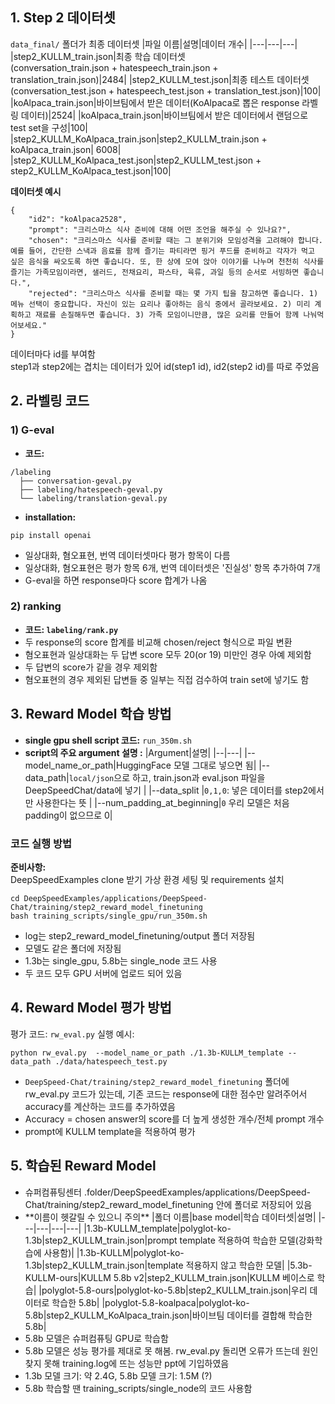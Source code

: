## 1. Step 2 데이터셋

`data_final/` 폴더가 최종 데이터셋
|파일 이름|설명|데이터 개수|
|---|---|---|
|step2_KULLM_train.json|최종 학습 데이터셋<br>(conversation_train.json + hatespeech_train.json + translation_train.json)|2484|
|step2_KULLM_test.json|최종 테스트 데이터셋<br>(conversation_test.json + hatespeech_test.json + translation_test.json)|100|
|koAlpaca_train.json|바이브팀에서 받은 데이터(KoAlpaca로 뽑은 response 라벨링 데이터)|2524|
|koAlpaca_train.json|바이브팀에서 받은 데이터에서 랜덤으로 test set을 구성|100|
|step2_KULLM_KoAlpaca_train.json|step2_KULLM_train.json + koAlpaca_train.json| 6008|
|step2_KULLM_KoAlpaca_test.json|step2_KULLM_test.json + step2_KULLM_KoAlpaca_test.json|100|

**데이터셋 예시**

```
{
    "id2": "koAlpaca2528",
    "prompt": "크리스마스 식사 준비에 대해 어떤 조언을 해주실 수 있나요?",
    "chosen": "크리스마스 식사를 준비할 때는 그 분위기와 모임성격을 고려해야 합니다. 예를 들어, 간단한 스낵과 음료를 함께 즐기는 파티라면 핑거 푸드를 준비하고 각자가 먹고 싶은 음식을 싸오도록 하면 좋습니다. 또, 한 상에 모여 앉아 이야기를 나누며 천천히 식사를 즐기는 가족모임이라면, 샐러드, 전채요리, 파스타, 육류, 과일 등의 순서로 서빙하면 좋습니다.",
    "rejected": "크리스마스 식사를 준비할 때는 몇 가지 팁을 참고하면 좋습니다. 1) 메뉴 선택이 중요합니다. 자신이 있는 요리나 좋아하는 음식 중에서 골라보세요. 2) 미리 계획하고 재료를 손질해두면 좋습니다. 3) 가족 모임이니만큼, 많은 요리를 만들어 함께 나눠먹어보세요."
}
```

데이터마다 id를 부여함  
step1과 step2에는 겹치는 데이터가 있어 id(step1 id), id2(step2 id)를 따로 주었음

## 2. 라벨링 코드

### 1) G-eval

- **코드:**

```
/labeling
  ├── conversation-geval.py
  ├── labeling/hatespeech-geval.py
  └── labeling/translation-geval.py
```

- **installation:**

```
pip install openai
```

- 일상대화, 혐오표현, 번역 데이터셋마다 평가 항목이 다름
- 일상대화, 혐오표현은 평가 항목 6개, 번역 데이터셋은 '진실성' 항목 추가하여 7개
- G-eval을 하면 response마다 score 합계가 나옴

### 2) ranking

- **코드: `labeling/rank.py`**
- 두 response의 score 합계를 비교해 chosen/reject 형식으로 파일 변환
- 혐오표현과 일상대화는 두 답변 score 모두 20(or 19) 미만인 경우 아예 제외함
- 두 답변의 score가 같을 경우 제외함
- 혐오표현의 경우 제외된 답변들 중 일부는 직접 검수하여 train set에 넣기도 함

## 3. Reward Model 학습 방법

- **single gpu shell script 코드:** `run_350m.sh`
- **script의 주요 argument 설명 :**
  |Argument|설명|
  |--|---|
  |--model_name_or_path|HuggingFace 모델 그대로 넣으면 됨|
  |--data_path|`local/json`으로 하고, train.json과 eval.json 파일을 DeepSpeedChat/data에 넣기 |
  |--data_split |`0,1,0`: 넣은 데이터를 step2에서만 사용한다는 뜻 |
  |--num_padding_at_beginning|`0` 우리 모델은 처음 padding이 없으므로 0|

### 코드 실행 방법

**준비사항:**  
DeepSpeedExamples clone 받기
가상 환경 세팅 및 requirements 설치

```
cd DeepSpeedExamples/applications/DeepSpeed-Chat/training/step2_reward_model_finetuning
bash training_scripts/single_gpu/run_350m.sh
```

- log는 step2_reward_model_finetuning/output 폴더 저장됨
- 모델도 같은 폴더에 저장됨
- 1.3b는 single_gpu, 5.8b는 single_node 코드 사용
- 두 코드 모두 GPU 서버에 업로드 되어 있음

## 4. Reward Model 평가 방법

평가 코드: `rw_eval.py`
실행 예시:

```
python rw_eval.py  --model_name_or_path ./1.3b-KULLM_template --data_path ./data/hatespeech_test.py
```

- `DeepSpeed-Chat/training/step2_reward_model_finetuning` 폴더에 rw_eval.py 코드가 있는데, 기존 코드는 response에 대한 점수만 알려주어서 accuracy를 계산하는 코드를 추가하였음
- Accuracy = chosen answer의 score를 더 높게 생성한 개수/전체 prompt 개수
- prompt에 KULLM template을 적용하여 평가

## 5. 학습된 Reward Model

- 슈퍼컴퓨팅센터 .folder/DeepSpeedExamples/applications/DeepSpeed-Chat/training/step2_reward_model_finetuning 안에 폴더로 저장되어 있음
- \*\*이름이 헷갈릴 수 있으니 주의\*\*
  |폴더 이름|base model|학습 데이터셋|설명|
  |---|---|---|---|
  |1.3b-KULLM_template|polyglot-ko-1.3b|step2_KULLM_train.json|prompt template 적용하여 학습한 모델(강화학습에 사용함)|
  |1.3b-KULLM|polyglot-ko-1.3b|step2_KULLM_train.json|template 적용하지 않고 학습한 모델|
  |5.3b-KULLM-ours|KULLM 5.8b v2|step2_KULLM_train.json|KULLM 베이스로 학습|
  |polyglot-5.8-ours|polyglot-ko-5.8b|step2_KULLM_train.json|우리 데이터로 학습한 5.8b|
  |polyglot-5.8-koalpaca|polyglot-ko-5.8b|step2_KULLM_KoAlpaca_train.json|바이브팀 데이터를 결합해 학습한 5.8b|
- 5.8b 모델은 슈퍼컴퓨팅 GPU로 학습함
- 5.8b 모델은 성능 평가를 제대로 못 해봄. rw_eval.py 돌리면 오류가 뜨는데 원인 찾지 못해 training.log에 뜨는 성능만 ppt에 기입하였음
- 1.3b 모델 크기: 약 2.4G, 5.8b 모델 크기: 1.5M (?)
- 5.8b 학습할 땐 training_scripts/single_node의 코드 사용함
